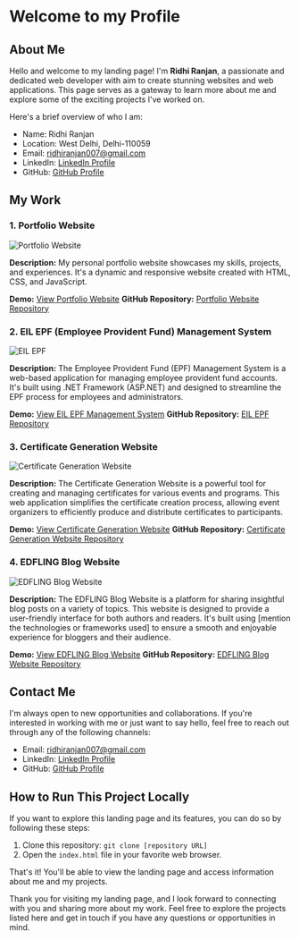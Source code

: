 # Welcome to my Profile

## About Me

Hello and welcome to my landing page! I'm **Ridhi Ranjan**, a passionate and dedicated web developer with aim to create stunning websites and web applications. This page serves as a gateway to learn more about me and explore some of the exciting projects I've worked on.

Here's a brief overview of who I am:

- Name: Ridhi Ranjan
- Location: West Delhi, Delhi-110059
- Email: ridhiranjan007@gmail.com
- LinkedIn: [LinkedIn Profile](https://www.linkedin.com/in/ridhi-ranjan-048452146/)
- GitHub: [GitHub Profile](https://github.com/RIDHI-RANJAN)

## My Work

### 1. Portfolio Website

![Portfolio Website]()

**Description:** My personal portfolio website showcases my skills, projects, and experiences. It's a dynamic and responsive website created with HTML, CSS, and JavaScript.

**Demo:** [View Portfolio Website](https://ridhiranjan.netlify.app/)
**GitHub Repository:** [Portfolio Website Repository](https://github.com/RIDHI-RANJAN/Portfolio-Website)

### 2. EIL EPF (Employee Provident Fund) Management System

![EIL EPF](https://ibb.co/xMV671k)

**Description:** The Employee Provident Fund (EPF) Management System is a web-based application for managing employee provident fund accounts. It's built using .NET Framework (ASP.NET) and designed to streamline the EPF process for employees and administrators.

**Demo:** [View EIL EPF Management System](https://ridhi-ranjan.github.io/EIL-EPF/)
**GitHub Repository:** [EIL EPF Repository](https://github.com/RIDHI-RANJAN/EIL-EPF)

### 3. Certificate Generation Website

![Certificate Generation Website](Project_Image_3_URL)

**Description:** The Certificate Generation Website is a powerful tool for creating and managing certificates for various events and programs. This web application simplifies the certificate creation process, allowing event organizers to efficiently produce and distribute certificates to participants.

**Demo:** [View Certificate Generation Website](https://ridhi-ranjan.github.io/Certificate-Generation-Website/)
**GitHub Repository:** [Certificate Generation Website Repository](https://github.com/RIDHI-RANJAN/Certificate-Generation-Website)

### 4. EDFLING Blog Website

![EDFLING Blog Website](https://ibb.co/M61zJmv)

**Description:** The EDFLING Blog Website is a platform for sharing insightful blog posts on a variety of topics. This website is designed to provide a user-friendly interface for both authors and readers. It's built using [mention the technologies or frameworks used] to ensure a smooth and enjoyable experience for bloggers and their audience.

**Demo:** [View EDFLING Blog Website](https://ridhixranjan.github.io/EDFLING-Blog-Website/)
**GitHub Repository:** [EDFLING Blog Website Repository](https://github.com/RidhixRanjan/EDFLING-Blog-Website)

## Contact Me

I'm always open to new opportunities and collaborations. If you're interested in working with me or just want to say hello, feel free to reach out through any of the following channels:

- Email: ridhiranjan007@gmail.com
- LinkedIn: [LinkedIn Profile](https://www.linkedin.com/in/ridhi-ranjan-048452146/)
- GitHub: [GitHub Profile](https://github.com/RIDHI-RANJAN)

## How to Run This Project Locally

If you want to explore this landing page and its features, you can do so by following these steps:

1. Clone this repository: `git clone [repository URL]`
2. Open the `index.html` file in your favorite web browser.

That's it! You'll be able to view the landing page and access information about me and my projects.

Thank you for visiting my landing page, and I look forward to connecting with you and sharing more about my work. Feel free to explore the projects listed here and get in touch if you have any questions or opportunities in mind.
